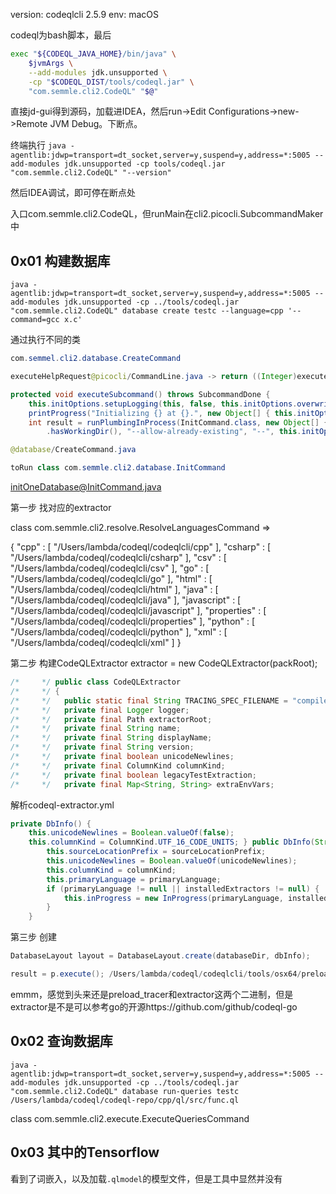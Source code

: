 version: codeqlcli 2.5.9
env: macOS

codeql为bash脚本，最后

```bash
exec "${CODEQL_JAVA_HOME}/bin/java" \
    $jvmArgs \
    --add-modules jdk.unsupported \
    -cp "$CODEQL_DIST/tools/codeql.jar" \
    "com.semmle.cli2.CodeQL" "$@"
```

直接jd-gui得到源码，加载进IDEA，然后run->Edit Configurations->new->Remote JVM Debug。下断点。

终端执行
`java -agentlib:jdwp=transport=dt_socket,server=y,suspend=y,address=*:5005 --add-modules jdk.unsupported -cp tools/codeql.jar "com.semmle.cli2.CodeQL" "--version"`

然后IDEA调试，即可停在断点处

入口com.semmle.cli2.CodeQL，但runMain在cli2.picocli.SubcommandMaker中

## 0x01 构建数据库  

`java -agentlib:jdwp=transport=dt_socket,server=y,suspend=y,address=*:5005 --add-modules jdk.unsupported -cp ../tools/codeql.jar "com.semmle.cli2.CodeQL" database create testc --language=cpp '--command=gcc x.c'`

通过执行不同的类

```java
com.semmel.cli2.database.CreateCommand

executeHelpRequest@picocli/CommandLine.java -> return ((Integer)executeSubcommand.apply(subcommand)).intValue();@SubcommandMaker.java -> 

protected void executeSubcommand() throws SubcommandDone {
	this.initOptions.setupLogging(this, false, this.initOptions.overwrite());
	printProgress("Initializing {} at {}.", new Object[] { this.initOptions.what(), this.initOptions.directory });
	int result = runPlumbingInProcess(InitCommand.class, new Object[] { this.initOptions, "--source-root=" + this.sourceRoot, "--allow-missing-source-root=" + this.traceCommandOptions
		.hasWorkingDir(), "--allow-already-existing", "--", this.initOptions.directory });

@database/CreateCommand.java

toRun class com.semmle.cli2.database.InitCommand

```

initOneDatabase@InitCommand.java  

第一步 找对应的extractor 

class com.semmle.cli2.resolve.ResolveLanguagesCommand => 

{
  "cpp" : [
    "/Users/lambda/codeql/codeqlcli/cpp"
  ],
  "csharp" : [
    "/Users/lambda/codeql/codeqlcli/csharp"
  ],
  "csv" : [
    "/Users/lambda/codeql/codeqlcli/csv"
  ],
  "go" : [
    "/Users/lambda/codeql/codeqlcli/go"
  ],
  "html" : [
    "/Users/lambda/codeql/codeqlcli/html"
  ],
  "java" : [
    "/Users/lambda/codeql/codeqlcli/java"
  ],
  "javascript" : [
    "/Users/lambda/codeql/codeqlcli/javascript"
  ],
  "properties" : [
    "/Users/lambda/codeql/codeqlcli/properties"
  ],
  "python" : [
    "/Users/lambda/codeql/codeqlcli/python"
  ],
  "xml" : [
    "/Users/lambda/codeql/codeqlcli/xml"
  ]
}

第二步 构建CodeQLExtractor extractor = new CodeQLExtractor(packRoot);

```java
/*     */ public class CodeQLExtractor
/*     */ {
/*     */   public static final String TRACING_SPEC_FILENAME = "compiler-tracing.spec";
/*     */   private final Logger logger;
/*     */   private final Path extractorRoot;
/*     */   private final String name;
/*     */   private final String displayName;
/*     */   private final String version;
/*     */   private final boolean unicodeNewlines;
/*     */   private final ColumnKind columnKind;
/*     */   private final boolean legacyTestExtraction;
/*     */   private final Map<String, String> extraEnvVars;
```

解析codeql-extractor.yml 

```java
private DbInfo() {
	this.unicodeNewlines = Boolean.valueOf(false);
	this.columnKind = ColumnKind.UTF_16_CODE_UNITS; } public DbInfo(String sourceLocationPrefix, boolean unicodeNewlines, ColumnKind columnKind, String primaryLanguage, Map<String, List<Path>> installedExtractors) { this.unicodeNewlines = Boolean.valueOf(false); this.columnKind = ColumnKind.UTF_16_CODE_UNITS;
		this.sourceLocationPrefix = sourceLocationPrefix;
		this.unicodeNewlines = Boolean.valueOf(unicodeNewlines);
		this.columnKind = columnKind;
		this.primaryLanguage = primaryLanguage;
		if (primaryLanguage != null || installedExtractors != null) {
			this.inProgress = new InProgress(primaryLanguage, installedExtractors);
		} 
	}
```

第三步 创建

```java
DatabaseLayout layout = DatabaseLayout.create(databaseDir, dbInfo);

result = p.execute(); /Users/lambda/codeql/codeqlcli/tools/osx64/preload_tracer gcc x.c
```

emmm，感觉到头来还是preload_tracer和extractor这两个二进制，但是extractor是不是可以参考go的开源https://github.com/github/codeql-go

## 0x02 查询数据库  

`java -agentlib:jdwp=transport=dt_socket,server=y,suspend=y,address=*:5005 --add-modules jdk.unsupported -cp ../tools/codeql.jar "com.semmle.cli2.CodeQL" database run-queries testc /Users/lambda/codeql/codeql-repo/cpp/ql/src/func.ql`

class com.semmle.cli2.execute.ExecuteQueriesCommand

## 0x03 其中的Tensorflow

看到了词嵌入，以及加载`.qlmodel`的模型文件，但是工具中显然并没有


